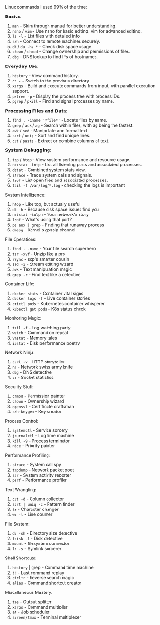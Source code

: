 Linux commands I used 99% of the time:

𝗕𝗮𝘀𝗶𝗰𝘀:
1. `man` - Skim through manual for better understanding.
2. `nano` / `vim` - Use nano for basic editing, vim for advanced editing.
3. `ls -l` - List files with detailed info.
4. `ssh` - Connect to remote machines securely.
5. `df` / `du -hs *` - Check disk space usage.
6. `chown` / `chmod` - Change ownership and permissions of files.
7. `dig` - DNS lookup to find IPs of hostnames.

𝗘𝘃𝗲𝗿𝘆𝗱𝗮𝘆 𝗨𝘀𝗲:
1. `history` - View command history.
2. `cd -` - Switch to the previous directory.
3. `xargs` - Build and execute commands from input, with parallel execution support.
4. `pstree -p` - Display the process tree with process IDs.
5. `pgrep` / `pkill` - Find and signal processes by name.

𝗣𝗿𝗼𝗰𝗲𝘀𝘀𝗶𝗻𝗴 𝗙𝗶𝗹𝗲𝘀 𝗮𝗻𝗱 𝗗𝗮𝘁𝗮:
1. `find . -iname '*file*'` - Locate files by name.
2. `grep` / `ack` / `ag` - Search within files, with ag being the fastest.
3. `awk` / `sed` - Manipulate and format text.
4. `sort` / `uniq` - Sort and find unique lines.
5. `cut` / `paste` - Extract or combine columns of text.
 
𝗦𝘆𝘀𝘁𝗲𝗺 𝗗𝗲𝗯𝘂𝗴𝗴𝗶𝗻𝗴:
1. `top` / `htop` - View system performance and resource usage.
2. `netstat -lntp` - List all listening ports and associated processes.
3. `dstat` - Combined system stats view.
4. `strace` - Trace system calls and signals.
5. `lsof` - List open files and associated processes.
6. `tail -f /var/log/*.log`  - checking the logs is important 

System Intelligence:
1. `htop` - Like top, but actually useful
2. `df -h` - Because disk space issues find you
3. `netstat -tulpn` - Your network's story
4. `lsof` - What's using that port?
5. `ps aux | grep` - Finding that runaway process
6. `dmesg` - Kernel's gossip channel

File Operations:
1. `find . -name` - Your file search superhero
2. `tar -xvf` - Unzip like a pro
3. `rsync` - scp's smarter cousin
4. `sed -i` - Stream editing wizard
5. `awk` - Text manipulation magic
6. `grep -r` - Find text like a detective

Container Life:
1. `docker stats` - Container vital signs
2. `docker logs -f` - Live container stories
3. `crictl pods` - Kubernetes container whisperer
4. `kubectl get pods` - K8s status check

Monitoring Magic:
1. `tail -f` - Log watching party
2. `watch` - Command on repeat
3. `vmstat` - Memory tales
4. `iostat` - Disk performance poetry

Network Ninja:
1. `curl -v` - HTTP storyteller
2. `nc` - Network swiss army knife
3. `dig` - DNS detective
4. `ss` - Socket statistics

Security Stuff:
1. `chmod` - Permission painter
2. `chown` - Ownership wizard
3. `openssl` - Certificate craftsman
4. `ssh-keygen` - Key creator

Process Control:
1. `systemctl` - Service sorcery
2. `journalctl` - Log time machine
3. `kill -9` - Process terminator
4. `nice` - Priority painter

Performance Profiling:
1. `strace` - System call spy
2. `tcpdump` - Network packet poet
3. `sar` - System activity reporter
4. `perf` - Performance profiler

Text Wrangling:
1. `cut -d` - Column collector
2. `sort | uniq -c` - Pattern finder
3. `tr` - Character changer
4. `wc -l` - Line counter

File System:
1. `du -sh` - Directory size detective
2. `fdisk -l` - Disk detective
3. `mount` - filesystem connector
4. `ln -s` - Symlink sorcerer

Shell Shortcuts:
1. `history` | grep - Command time machine
2. `!!` - Last command replay
3. `ctrl+r` - Reverse search magic
4. `alias` - Command shortcut creator

Miscellaneous Mastery:
1. `tee` - Output splitter
2. `xargs` - Command multiplier
3. `at` - Job scheduler
4. `screen/tmux` - Terminal multiplexer
